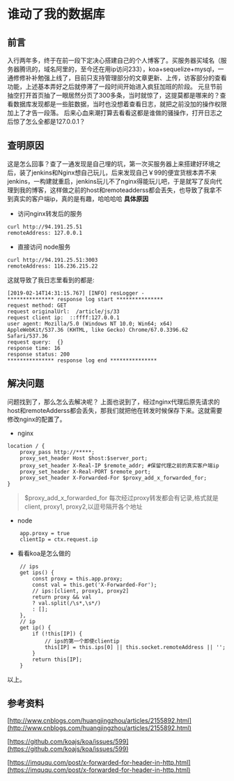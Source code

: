 # 谁动了我的数据库

## 前言
入行两年多，终于在前一段下定决心搭建自己的个人博客了。买服务器买域名（服务器腾讯的，域名阿里的，至今还在用ip访问233），koa+sequelize+mysql，一通修修补补勉强上线了，目前只支持管理部分的文章更新、上传，访客部分的查看功能，上述基本弄好之后就停滞了一段时间开始进入疯狂加班的阶段。
元旦节前抽空打开首页抽了一眼居然分页了300多条，当时就惊了，这提莫都是哪来的？查看数据库发现都是一些脏数据，当时也没想着查看日志，就把之前没加的操作权限加上了才告一段落。
后来心血来潮打算去看看这都是谁做的骚操作，打开日志之后惊了怎么全都是127.0.0.1？
## 查明原因
这是怎么回事？查了一通发现是自己埋的坑，第一次买服务器上来搭建好环境之后，装了jenkins和Nginx想自己玩儿，后来发现自己￥99的便宜货根本弄不来jenkins，一构建就重启，jenkins玩儿不了nginx得能玩儿吧，于是就写了反向代理到我的博客，这样做之前的host和remoteadderss都会丢失，也导致了我拿不到真实的客户端ip，真的是有趣，哈哈哈哈
**具体原因**

* 访问nginx转发后的服务
```
curl http://94.191.25.51
remoteAddress: 127.0.0.1
```
* 直接访问 node服务
```
curl http://94.191.25.51:3003
remoteAddress: 116.236.215.22
```
这就导致了我日志里看到的都是:
```
[2019-02-14T14:31:15.767] [INFO] resLogger - 
*************** response log start ***************
request method: GET
request originalUrl:  /article/js/33
request client ip:  ::ffff:127.0.0.1 
user agent: Mozilla/5.0 (Windows NT 10.0; Win64; x64) AppleWebKit/537.36 (KHTML, like Gecko) Chrome/67.0.3396.62 Safari/537.36
request query:  {}
response time: 16
response status: 200
*************** response log end ***************
```

## 解决问题
问题找到了，那么怎么去解决呢？
上面也说到了，经过nginx代理后原先请求的host和remoteAdderss都会丢失，那我们就把他在转发时候保存下来。这就需要修改nginx的配置了。
* nginx
```
location / {
    proxy_pass http://*****;
    proxy_set_header Host $host:$server_port; 
    proxy_set_header X-Real-IP $remote_addr; #保留代理之前的真实客户端ip
    proxy_set_header X-Real-PORT $remote_port;
    proxy_set_header X-Forwarded-For $proxy_add_x_forwarded_for;
}
```
>$proxy_add_x_forwarded_for
>每次经过proxy转发都会有记录,格式就是client, proxy1, proxy2,以逗号隔开各个地址

* node
```
    app.proxy = true
    clientIp = ctx.request.ip
```
* 看看koa是怎么做的 
```
    // ips
    get ips() {
        const proxy = this.app.proxy;
        const val = this.get('X-Forwarded-For');
        // ips:[client, proxy1, proxy2]
        return proxy && val
        ? val.split(/\s*,\s*/)
        : [];
    },
    // ip
    get ip() {
        if (!this[IP]) {
            // ips的第一个即使clientip
            this[IP] = this.ips[0] || this.socket.remoteAddress || '';
        }
        return this[IP];
    }
```

以上。

## 参考资料
[http://www.cnblogs.com/huangjingzhou/articles/2155892.html](http://www.cnblogs.com/huangjingzhou/articles/2155892.html)

[https://github.com/koajs/koa/issues/599](https://github.com/koajs/koa/issues/599)

[https://imququ.com/post/x-forwarded-for-header-in-http.html](https://imququ.com/post/x-forwarded-for-header-in-http.html)